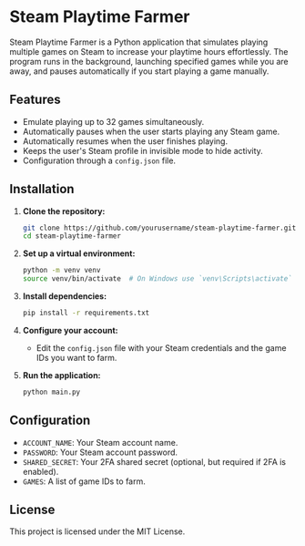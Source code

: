 # Steam Playtime Farmer

Steam Playtime Farmer is a Python application that simulates playing multiple games on Steam to increase your playtime hours effortlessly. The program runs in the background, launching specified games while you are away, and pauses automatically if you start playing a game manually.

## Features

- Emulate playing up to 32 games simultaneously.
- Automatically pauses when the user starts playing any Steam game.
- Automatically resumes when the user finishes playing.
- Keeps the user's Steam profile in invisible mode to hide activity.
- Configuration through a `config.json` file.

## Installation

1. **Clone the repository:**

    ```bash
    git clone https://github.com/yourusername/steam-playtime-farmer.git
    cd steam-playtime-farmer
    ```

2. **Set up a virtual environment:**

    ```bash
    python -m venv venv
    source venv/bin/activate  # On Windows use `venv\Scripts\activate`
    ```

3. **Install dependencies:**

    ```bash
    pip install -r requirements.txt
    ```

4. **Configure your account:**

    - Edit the `config.json` file with your Steam credentials and the game IDs you want to farm.

5. **Run the application:**

    ```bash
    python main.py
    ```

## Configuration

- `ACCOUNT_NAME`: Your Steam account name.
- `PASSWORD`: Your Steam account password.
- `SHARED_SECRET`: Your 2FA shared secret (optional, but required if 2FA is enabled).
- `GAMES`: A list of game IDs to farm.

## License

This project is licensed under the MIT License.
